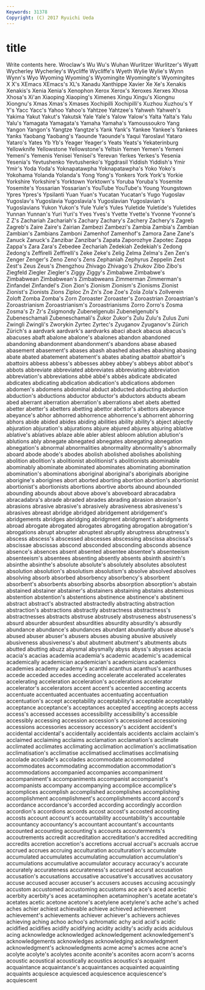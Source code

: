 ```yaml
---
Keywords: 31378 
Copyright: (C) 2017 Ryuichi Ueda
---
```


# title

Write contents here.
 Wroclaw's Wu Wu's Wuhan
Wurlitzer Wurlitzer's Wyatt Wycherley Wycherley's Wycliffe Wycliffe's Wyeth Wylie Wylie's
Wynn Wynn's Wyo Wyoming Wyoming's Wyomingite Wyomingite's Wyomingites X X's
XEmacs XEmacs's XL's Xanadu Xanthippe Xavier Xe Xe's Xenakis Xenakis's
Xenia Xenia's Xenophon Xerox Xerox's Xeroxes Xerxes Xhosa Xhosa's Xi'an
Xiaoping Xiaoping's Ximenes Xingu Xingu's Xiongnu Xiongnu's Xmas Xmas's Xmases
Xochipilli Xochipilli's Xuzhou Xuzhou's Y Y's Yacc Yacc's Yahoo Yahoo's
Yahtzee Yahtzee's Yahweh Yahweh's Yakima Yakut Yakut's Yakutsk Yale Yale's
Yalow Yalow's Yalta Yalta's Yalu Yalu's Yamagata Yamagata's Yamaha Yamaha's
Yamoussoukro Yang Yangon Yangon's Yangtze Yangtze's Yank Yank's Yankee Yankee's
Yankees Yanks Yaobang Yaobang's Yaounde Yaounde's Yaqui Yaroslavl Yataro Yataro's
Yates Yb Yb's Yeager Yeager's Yeats Yeats's Yekaterinburg Yellowknife Yellowstone
Yellowstone's Yeltsin Yemen Yemen's Yemeni Yemeni's Yemenis Yenisei Yenisei's Yerevan
Yerkes Yerkes's Yesenia Yesenia's Yevtushenko Yevtushenko's Yggdrasil Yiddish Yiddish's Ymir
Ymir's Yoda Yoda's Yoknapatawpha Yoknapatawpha's Yoko Yoko's Yokohama Yolanda Yolanda's
Yong Yong's Yonkers York York's Yorkie Yorkshire Yorkshire's Yorktown Yorktown's
Yoruba Yoruba's Yosemite Yosemite's Yossarian Yossarian's YouTube YouTube's Young Youngstown
Ypres Ypres's Ypsilanti Yuan Yuan's Yucatan Yucatan's Yugo Yugoslav Yugoslav's
Yugoslavia Yugoslavia's Yugoslavian Yugoslavian's Yugoslavians Yukon Yukon's Yule Yule's Yules
Yuletide Yuletide's Yuletides Yunnan Yunnan's Yuri Yuri's Yves Yves's Yvette
Yvette's Yvonne Yvonne's Z Z's Zachariah Zachariah's Zachary Zachary's Zachery
Zachery's Zagreb Zagreb's Zaire Zaire's Zairian Zambezi Zambezi's Zambia Zambia's
Zambian Zambian's Zambians Zamboni Zamenhof Zamenhof's Zamora Zane Zane's Zanuck
Zanuck's Zanzibar Zanzibar's Zapata Zaporozhye Zapotec Zappa Zappa's Zara Zara's
Zebedee Zechariah Zedekiah Zedekiah's Zedong Zedong's Zeffirelli Zeffirelli's Zeke Zeke's
Zelig Zelma Zelma's Zen Zen's Zenger Zenger's Zeno Zeno's Zens
Zephaniah Zephyrus Zeppelin Zest Zest's Zeus Zeus's Zhengzhou Zhivago Zhivago's
Zhukov Zibo Zibo's Ziegfeld Ziegler Ziegler's Ziggy Ziggy's Zimbabwe Zimbabwe's
Zimbabwean Zimbabwean's Zimbabweans Zimmerman Zimmerman's Zinfandel Zinfandel's Zion Zion's Zionism
Zionism's Zionisms Zionist Zionist's Zionists Zions Ziploc Zn Zn's Zoe
Zoe's Zola Zola's Zollverein Zoloft Zomba Zomba's Zorn Zoroaster Zoroaster's
Zoroastrian Zoroastrian's Zoroastrianism Zoroastrianism's Zoroastrianisms Zorro Zorro's Zosma Zosma's Zr
Zr's Zsigmondy Zubenelgenubi Zubenelgenubi's Zubeneschamali Zubeneschamali's Zukor Zukor's Zulu Zulu's
Zulus Zuni Zwingli Zwingli's Zworykin Zyrtec Zyrtec's Zyuganov Zyuganov's Zürich
Zürich's a aardvark aardvark's aardvarks abaci aback abacus abacus's abacuses
abaft abalone abalone's abalones abandon abandoned abandoning abandonment abandonment's abandons
abase abased abasement abasement's abases abash abashed abashes abashing abasing
abate abated abatement abatement's abates abating abattoir abattoir's abattoirs abbess
abbess's abbesses abbey abbey's abbeys abbot abbot's abbots abbreviate abbreviated
abbreviates abbreviating abbreviation abbreviation's abbreviations abbé abbé's abbés abdicate abdicated
abdicates abdicating abdication abdication's abdications abdomen abdomen's abdomens abdominal abduct
abducted abducting abduction abduction's abductions abductor abductor's abductors abducts abeam
abed aberrant aberration aberration's aberrations abet abets abetted abetter abetter's
abetters abetting abettor abettor's abettors abeyance abeyance's abhor abhorred abhorrence
abhorrence's abhorrent abhorring abhors abide abided abides abiding abilities ability
ability's abject abjectly abjuration abjuration's abjurations abjure abjured abjures abjuring
ablative ablative's ablatives ablaze able abler ablest abloom ablution ablution's
ablutions ably abnegate abnegated abnegates abnegating abnegation abnegation's abnormal abnormalities
abnormality abnormality's abnormally aboard abode abode's abodes abolish abolished abolishes
abolishing abolition abolition's abolitionist abolitionist's abolitionists abominable abominably abominate abominated
abominates abominating abomination abomination's abominations aboriginal aboriginal's aboriginals aborigine aborigine's
aborigines abort aborted aborting abortion abortion's abortionist abortionist's abortionists abortions
abortive aborts abound abounded abounding abounds about above above's aboveboard
abracadabra abracadabra's abrade abraded abrades abrading abrasion abrasion's abrasions abrasive
abrasive's abrasively abrasiveness abrasiveness's abrasives abreast abridge abridged abridgement abridgement's
abridgements abridges abridging abridgment abridgment's abridgments abroad abrogate abrogated abrogates
abrogating abrogation abrogation's abrogations abrupt abrupter abruptest abruptly abruptness abruptness's
abscess abscess's abscessed abscesses abscessing abscissa abscissa's abscissae abscissas abscond
absconded absconding absconds absence absence's absences absent absented absentee absentee's
absenteeism absenteeism's absentees absenting absently absents absinth absinth's absinthe absinthe's
absolute absolute's absolutely absolutes absolutest absolution absolution's absolutism absolutism's absolve
absolved absolves absolving absorb absorbed absorbency absorbency's absorbent absorbent's absorbents
absorbing absorbs absorption absorption's abstain abstained abstainer abstainer's abstainers abstaining
abstains abstemious abstention abstention's abstentions abstinence abstinence's abstinent abstract abstract's
abstracted abstractedly abstracting abstraction abstraction's abstractions abstractly abstractness abstractness's abstractnesses
abstracts abstruse abstrusely abstruseness abstruseness's absurd absurder absurdest absurdities absurdity
absurdity's absurdly abundance abundance's abundances abundant abundantly abuse abuse's abused
abuser abuser's abusers abuses abusing abusive abusively abusiveness abusiveness's abut
abutment abutment's abutments abuts abutted abutting abuzz abysmal abysmally abyss
abyss's abysses acacia acacia's acacias academia academia's academic academic's academical
academically academician academician's academicians academics academies academy academy's acanthi acanthus
acanthus's acanthuses accede acceded accedes acceding accelerate accelerated accelerates accelerating
acceleration acceleration's accelerations accelerator accelerator's accelerators accent accent's accented accenting
accents accentuate accentuated accentuates accentuating accentuation accentuation's accept acceptability acceptability's
acceptable acceptably acceptance acceptance's acceptances accepted accepting accepts access access's
accessed accesses accessibility accessibility's accessible accessibly accessing accession accession's accessioned
accessioning accessions accessories accessory accessory's accident accident's accidental accidental's accidentally
accidentals accidents acclaim acclaim's acclaimed acclaiming acclaims acclamation acclamation's acclimate
acclimated acclimates acclimating acclimation acclimation's acclimatisation acclimatisation's acclimatise acclimatised acclimatises
acclimatising accolade accolade's accolades accommodate accommodated accommodates accommodating accommodation accommodation's
accommodations accompanied accompanies accompaniment accompaniment's accompaniments accompanist accompanist's accompanists accompany
accompanying accomplice accomplice's accomplices accomplish accomplished accomplishes accomplishing accomplishment accomplishment's
accomplishments accord accord's accordance accordance's accorded according accordingly accordion accordion's
accordions accords accost accost's accosted accosting accosts account account's accountability
accountability's accountable accountancy accountancy's accountant accountant's accountants accounted accounting accounting's
accounts accouterments's accoutrements accredit accreditation accreditation's accredited accrediting accredits accretion
accretion's accretions accrual accrual's accruals accrue accrued accrues accruing acculturation
acculturation's accumulate accumulated accumulates accumulating accumulation accumulation's accumulations accumulative accumulator
accuracy accuracy's accurate accurately accurateness accurateness's accursed accurst accusation accusation's
accusations accusative accusative's accusatives accusatory accuse accused accuser accuser's accusers
accuses accusing accusingly accustom accustomed accustoming accustoms ace ace's aced
acerbic acerbity acerbity's aces acetaminophen acetaminophen's acetate acetate's acetates acetic
acetone acetone's acetylene acetylene's ache ache's ached aches achier achiest
achievable achieve achieved achievement achievement's achievements achiever achiever's achievers achieves
achieving aching achoo achoo's achromatic achy acid acid's acidic acidified
acidifies acidify acidifying acidity acidity's acidly acids acidulous acing acknowledge
acknowledged acknowledgement acknowledgement's acknowledgements acknowledges acknowledging acknowledgment acknowledgment's acknowledgments acme
acme's acmes acne acne's acolyte acolyte's acolytes aconite aconite's aconites
acorn acorn's acorns acoustic acoustical acoustically acoustics acoustics's acquaint acquaintance
acquaintance's acquaintances acquainted acquainting acquaints acquiesce acquiesced acquiescence acquiescence's acquiescent

